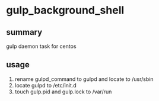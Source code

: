 # gulp_background_shell

## summary
gulp daemon task for centos

## usage
1. rename gulpd_command to gulpd and locate to /usr/sbin
2. locate gulpd to /etc/init.d
3. touch gulp.pid and gulp.lock to /var/run
